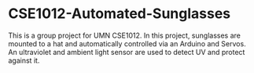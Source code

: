 # CSE1012-Automated-Sunglasses
This is a group project for UMN CSE1012. In this project, sunglasses are mounted to a hat and automatically controlled via an Arduino and Servos. An ultraviolet and ambient light sensor are used to detect UV and protect against it.
